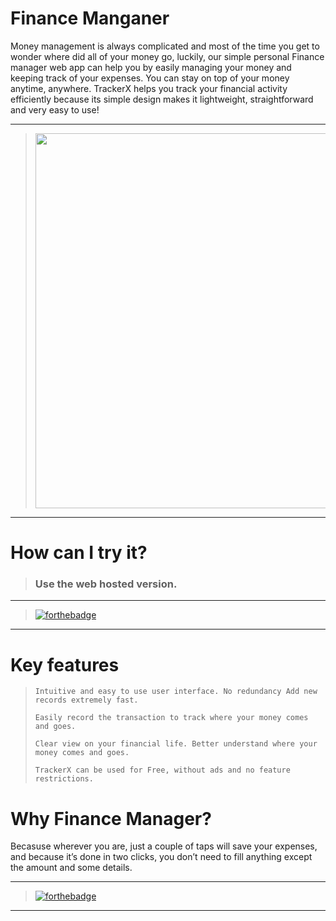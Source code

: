 # Finance Manganer 


Money management is always complicated and most of the time you get to wonder where did all of your money go, luckily, our simple personal Finance manager web app can help you by easily managing your money and keeping track of your expenses. You can stay on top of your money anytime, anywhere. TrackerX helps you track your financial activity efficiently because its simple design makes it lightweight, straightforward and very easy to use! 

---

> <img src="https://images.unsplash.com/photo-1575472782454-230f8dd14bd7?ixlib=rb-1.2.1&auto=format&fit=crop&w=1050&q=80" width="600"  />

---

# How can I try it?

> ### Use the web hosted version.

---

> [![forthebadge](https://forthebadge.com/images/badges/check-it-out.svg)](https://debugleader.github.io/TrackerX)

---

# Key features
> ```
> Intuitive and easy to use user interface. No redundancy Add new records extremely fast.
> ```
> ```
> Easily record the transaction to track where your money comes and goes.
> ```
> ```
> Clear view on your financial life. Better understand where your money comes and goes.
> ```
> ```
> TrackerX can be used for Free, without ads and no feature restrictions.
> ```

# Why Finance Manager?

Becasuse wherever you are, just a couple of taps will save your expenses, and because it’s done in two clicks, you don’t need to fill anything except the amount and some details.
 
---

> [![forthebadge](https://forthebadge.com/images/badges/built-with-love.svg)](https://debugleader.github.io)

---
